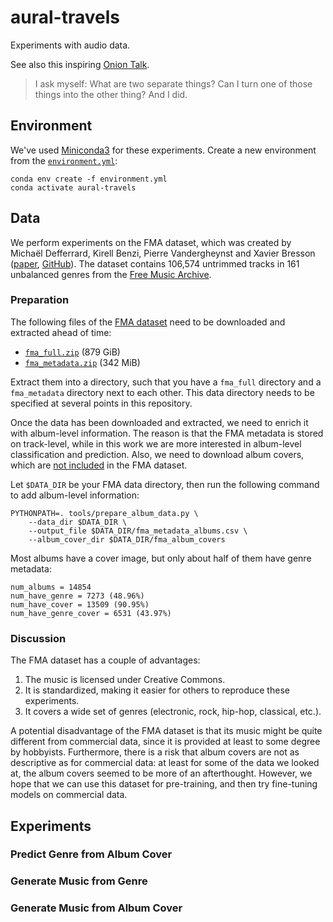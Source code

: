 # aural-travels

Experiments with audio data.

See also this inspiring [Onion Talk](https://www.youtube.com/watch?v=zpNgsU9o4ik).

> I ask myself: What are two separate things? Can I turn one of those things into the other thing?
> And I did.

## Environment
We've used [Miniconda3](https://docs.conda.io/en/latest/miniconda.html) for these experiments.
Create a new environment from the [`environment.yml`](environment.yml):
```
conda env create -f environment.yml
conda activate aural-travels
```

## Data
We perform experiments on the FMA dataset, which was created by Michaël Defferrard, Kirell Benzi,
Pierre Vandergheynst and Xavier Bresson ([paper](https://arxiv.org/abs/1612.01840),
[GitHub](https://github.com/mdeff/fma)). The dataset contains 106,574 untrimmed tracks in 161
unbalanced genres from the [Free Music Archive](https://freemusicarchive.org/).

### Preparation
The following files of the [FMA dataset](https://github.com/mdeff/fma) need to be downloaded and
extracted ahead of time:
- [`fma_full.zip`](https://os.unil.cloud.switch.ch/fma/fma_full.zip) (879 GiB)
- [`fma_metadata.zip`](https://os.unil.cloud.switch.ch/fma/fma_metadata.zip) (342 MiB)

Extract them into a directory, such that you have a `fma_full` directory and a `fma_metadata`
directory next to each other. This data directory needs to be specified at several points in this
repository.

Once the data has been downloaded and extracted, we need to enrich it with album-level information.
The reason is that the FMA metadata is stored on track-level, while in this work we are more
interested in album-level classification and prediction. Also, we need to download album covers,
which are [not included](https://github.com/mdeff/fma/issues/51) in the FMA dataset.

Let `$DATA_DIR` be your FMA data directory, then run the following command to add album-level
information:
```
PYTHONPATH=. tools/prepare_album_data.py \
    --data_dir $DATA_DIR \
    --output_file $DATA_DIR/fma_metadata_albums.csv \
    --album_cover_dir $DATA_DIR/fma_album_covers
```

Most albums have a cover image, but only about half of them have genre metadata:
```
num_albums = 14854
num_have_genre = 7273 (48.96%)
num_have_cover = 13509 (90.95%)
num_have_genre_cover = 6531 (43.97%)
```

### Discussion
The FMA dataset has a couple of advantages:
1. The music is licensed under Creative Commons.
2. It is standardized, making it easier for others to reproduce these experiments.
3. It covers a wide set of genres (electronic, rock, hip-hop, classical, etc.).

A potential disadvantage of the FMA dataset is that its music might be quite different from
commercial data, since it is provided at least to some degree by hobbyists. Furthermore, there is a
risk that album covers are not as descriptive as for commercial data: at least for some of the data
we looked at, the album covers seemed to be more of an afterthought. However, we hope that we can
use this dataset for pre-training, and then try fine-tuning models on commercial data.

## Experiments
### Predict Genre from Album Cover

### Generate Music from Genre

### Generate Music from Album Cover
